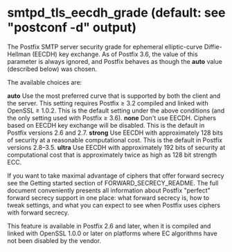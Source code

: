 # smtpd_tls_eecdh_grade (default: see "postconf -d" output)
 The Postfix SMTP server security grade for ephemeral elliptic-curve
Diffie-Hellman (EECDH) key exchange. As of Postfix 3.6, the value of
this parameter is always ignored, and Postfix behaves as though the
**auto** value (described below) was chosen.



 The available choices are: 



**auto**  Use the most preferred curve that is
supported by both the client and the server. This setting requires
Postfix ≥ 3.2 compiled and linked with OpenSSL ≥ 1.0.2. This
is the default setting under the above conditions (and the only
setting used with Postfix ≥ 3.6). 
**none**  Don't use EECDH. Ciphers based on EECDH key
exchange will be disabled. This is the default in Postfix versions
2.6 and 2.7. 
**strong**  Use EECDH with approximately 128 bits of
security at a reasonable computational cost. This is the default in
Postfix versions 2.8–3.5. 
**ultra**  Use EECDH with approximately 192 bits of
security at computational cost that is approximately twice as high
as 128 bit strength ECC. 

 If you want to take maximal advantage of ciphers that offer forward secrecy see
the Getting
started section of FORWARD\_SECRECY\_README. The
full document conveniently presents all information about Postfix
"perfect" forward secrecy support in one place: what forward secrecy
is, how to tweak settings, and what you can expect to see when
Postfix uses ciphers with forward secrecy. 


 This feature is available in Postfix 2.6 and later, when it is
compiled and linked with OpenSSL 1.0.0 or later on platforms
where EC algorithms have not been disabled by the vendor. 


